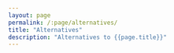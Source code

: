 ```yaml
---
layout: page
permalink: /:page/alternatives/
title: "Alternatives"
description: "Alternatives to {{page.title}}"
--- 
```

